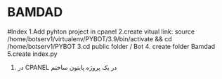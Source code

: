 # BAMDAD
#Index
1.Add pyhton project in cpanel 
2.create vitual link:
source /home/botserv1/virtualenv/PYBOT/3.9/bin/activate && cd /home/botserv1/PYBOT
3.cd public folder / Bot 
4. create folder Bamdad 
5.create index.py 


1) در CPANEL  در یک پروژه پایتون ساختم 
